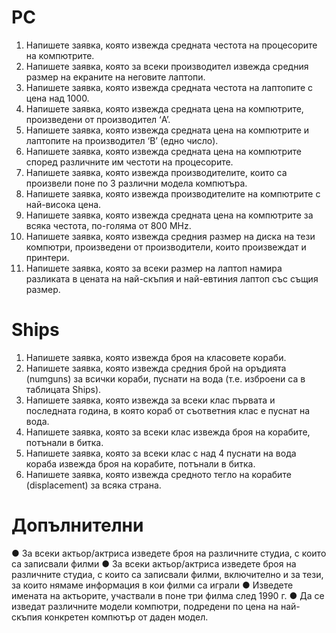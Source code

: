 # PC
1. Напишете заявка, която извежда средната честота на процесорите на
компютрите.
2. Напишете заявка, която за всеки производител извежда средния
размер на екраните на неговите лаптопи.
3. Напишете заявка, която извежда средната честота на лаптопите с
цена над 1000.
4. Напишете заявка, която извежда средната цена на компютрите,
произведени от производител ‘A’.
5. Напишете заявка, която извежда средната цена на компютрите и
лаптопите на производител ‘B’ (едно число).
6. Напишете заявка, която извежда средната цена на компютрите
според различните им честоти на процесорите.
7. Напишете заявка, която извежда производителите, които са
произвели поне по 3 различни модела компютъра.
8. Напишете заявка, която извежда производителите на компютрите с
най-висока цена.
9. Напишете заявка, която извежда средната цена на компютрите за
всяка честота, по-голяма от 800 MHz.
10. Напишете заявка, която извежда средния размер на диска на тези
компютри, произведени от производители, които произвеждат и
принтери.
11. Напишете заявка, която за всеки размер на лаптоп намира
разликата в цената на най-скъпия и най-евтиния лаптоп със същия
размер.


# Ships

1. Напишете заявка, която извежда броя на
класовете кораби.
2. Напишете заявка, която извежда средния
брой на оръдията (numguns) за всички
кораби, пуснати на вода (т.е. изброени са в
таблицата Ships).
3. Напишете заявка, която извежда за всеки
клас първата и последната година, в която
кораб от съответния клас е пуснат на вода.
4. Напишете заявка, която за всеки клас
извежда броя на корабите, потънали в
битка.
5. Напишете заявка, която за всеки клас с над
4 пуснати на вода кораба извежда броя на
корабите, потънали в битка.
6. Напишете заявка, която извежда средното
тегло на корабите (displacement) за всяка
страна. 

# Допълнителни
● За всеки актьор/актриса изведете броя на
различните студиа, с които са записвали филми
● За всеки актьор/актриса изведете броя на
различните студиа, с които са записвали филми,
включително и за тези, за които нямаме
информация в кои филми са играли
● Изведете имената на актьорите, участвали в поне
три филма след 1990 г.
● Да се изведат различните модели компютри,
подредени по цена на най-скъпия конкретен
компютър от даден модел.